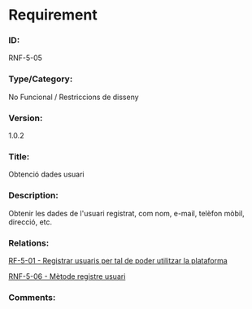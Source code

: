 # Requirement

### ID:
RNF-5-05

### Type/Category:
No Funcional / Restriccions de disseny

### Version:
1.0.2

### Title:
Obtenció dades usuari

### Description:
Obtenir les dades de l'usuari registrat, com nom, e-mail, telèfon mòbil, direcció, etc.

### Relations:
[RF-5-01 - Registrar usuaris per tal de poder utilitzar la plataforma](./RF-5-01.md)

[RNF-5-06 - Mètode registre usuari](./RNF-5-06.md)

### Comments:
